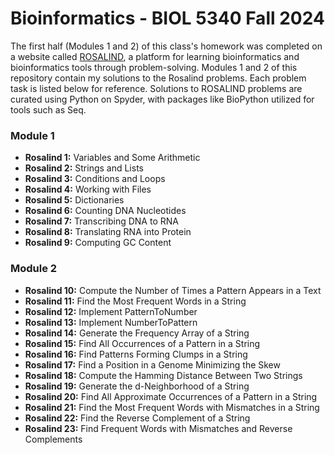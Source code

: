 # Bioinformatics - BIOL 5340 Fall 2024
The first half (Modules 1 and 2) of this class's homework was completed on a website called <a href="https://rosalind.info/problems/list-view/">ROSALIND</a>, a platform for learning bioinformatics and bioinformatics tools through problem-solving. Modules 1 and 2 of this repository contain my solutions to the Rosalind problems. Each problem task is listed below for reference. Solutions to ROSALIND problems are curated using Python on Spyder, with packages like BioPython utilized for tools such as Seq.

### Module 1
- <b>Rosalind 1:</b> Variables and Some Arithmetic
- <b>Rosalind 2:</b> Strings and Lists
- <b>Rosalind 3:</b> Conditions and Loops
- <b>Rosalind 4:</b> Working with Files
- <b>Rosalind 5:</b> Dictionaries
- <b>Rosalind 6:</b> Counting DNA Nucleotides
- <b>Rosalind 7:</b> Transcribing DNA to RNA
- <b>Rosalind 8:</b> Translating RNA into Protein
- <b>Rosalind 9:</b> Computing GC Content

### Module 2
- <b>Rosalind 10:</b> Compute the Number of Times a Pattern Appears in a Text
- <b>Rosalind 11:</b> Find the Most Frequent Words in a String
- <b>Rosalind 12:</b> Implement PatternToNumber
- <b>Rosalind 13:</b> Implement NumberToPattern
- <b>Rosalind 14:</b> Generate the Frequency Array of a String
- <b>Rosalind 15:</b> Find All Occurrences of a Pattern in a String
- <b>Rosalind 16:</b> Find Patterns Forming Clumps in a String
- <b>Rosalind 17:</b> Find a Position in a Genome Minimizing the Skew
- <b>Rosalind 18:</b> Compute the Hamming Distance Between Two Strings
- <b>Rosalind 19:</b> Generate the d-Neighborhood of a String
- <b>Rosalind 20:</b> Find All Approximate Occurrences of a Pattern in a String
- <b>Rosalind 21:</b> Find the Most Frequent Words with Mismatches in a String
- <b>Rosalind 22:</b> Find the Reverse Complement of a String
- <b>Rosalind 23:</b> Find Frequent Words with Mismatches and Reverse Complements
